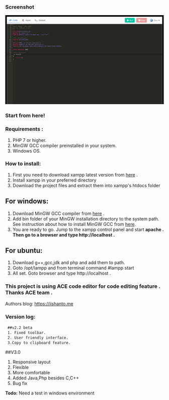 ### Screenshot
![screenshot](https://github.com/me-sharif-hasan/SDK-9_The-open-source-c-c-plus-plus-web-ide-using-php-and-javascript/raw/master/screenshot.png)
### Start from here!

### Requirements :

1.  PHP 7 or higher.
2.  MinGW GCC compiler preinstalled in your system.
3.  Windows OS.

### How to install:

1.  First you need to download xampp latest version from [here](https://www.apachefriends.org/download.html) .
2.  Install xampp in your preferred directory
3.  Download the project files and extract them into xampp's htdocs folder
  ## For windows:
  1. Download MinGW GCC compiler from [here](https://osdn.net/projects/mingw/releases/) .
  2.  Add bin folder of your MinGW installation directory to the system path. See instruction about how to install MinGW GCC from [here](http://www.mingw.org/wiki/Getting_Started).
  3.  You are ready to go. Jump to the xampp control panel and start **apache **. Then go to a browser and type http://localhost .****
  ## For ubuntu:
  1. Download g++,gcc,jdk and php and add them to path.
  2. Goto /opt/lampp and from terminal command #lampp start
  3. All set. Goto browser and type http://localhost
.
### This project is using ACE code editor for code editing feature . Thanks ACE team .

Authors blog: https://iishanto.me


### Version log:
	 ##v2.2 beta
	 1. Fixed toolbar.
	 2. User friendly interface.
	 3.Copy to clipboard feature.
   ##V3.0
   1. Responsive layout
   2. Flexible
   3. More comfortable
   4. Added Java,Php besides C,C++
   5. Bug fix
   
 **Todo:** Need a test in windows environment
